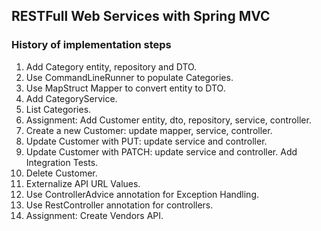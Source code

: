 RESTFull Web Services with Spring MVC
-------------------------------------

### History of implementation steps

1. Add Category entity, repository and DTO.
2. Use CommandLineRunner to populate Categories.
3. Use MapStruct Mapper to convert entity to DTO.
4. Add CategoryService.
5. List Categories.
6. Assignment: Add Customer entity, dto, repository, service, controller.
7. Create a new Customer: update mapper, service, controller.
8. Update Customer with PUT: update service and controller.
9. Update Customer with PATCH: update service and controller. Add Integration Tests.
10. Delete Customer.
11. Externalize API URL Values.
12. Use ControllerAdvice annotation for Exception Handling.
13. Use RestController annotation for controllers.
14. Assignment: Create Vendors API.